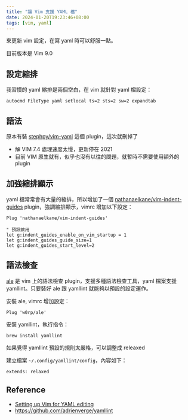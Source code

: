 ```yaml
---
title: "讓 Vim 支援 YAML 檔"
date: 2024-01-20T19:23:46+08:00
tags: [vim, yaml]
---
```


來更新 vim 設定，在寫 yaml 時可以舒服一點。

目前版本是 Vim 9.0

## 設定縮排

我習慣的 yaml 縮排是兩個空白，在 vim 就針對 yaml 檔設定：
```vim
autocmd FileType yaml setlocal ts=2 sts=2 sw=2 expandtab
```

## 語法

原本有裝 [stephpy/vim-yaml](https://github.com/stephpy/vim-yaml) 這個 plugin，這次就刪掉了

- 解 VIM 7.4 處理速度太慢，更新停在 2021
- 目前 VIM 原生就有，似乎也沒有以往的問題，就暫時不需要使用額外的 plugin



## 加強縮排顯示

yaml 檔常常會有大量的縮排，所以增加了一個 [nathanaelkane/vim-indent-guides](https://github.com/preservim/vim-indent-guides) plugin，強調縮排顯示，vimrc 增加以下設定：

```vim
Plug 'nathanaelkane/vim-indent-guides'

" 預設啟用
let g:indent_guides_enable_on_vim_startup = 1
let g:indent_guides_guide_size=1
let g:indent_guides_start_level=2
```

## 語法檢查

[ale](https://github.com/dense-analysis/ale) 是 vim 上的語法檢查 plugin，支援多種語法檢查工具，yaml 檔案支援 yamllint。只要裝好 ale 跟 yamllint 就能夠以預設的設定運作。

安裝 ale, vimrc 增加設定：
```vim
Plug 'w0rp/ale'
```


安裝 yamllint，執行指令：
```vim
brew install yamllint
```



如果覺得 yamllint 預設的規則太嚴格，可以調整成 releaxed

建立檔案 `~/.config/yamllint/config`，內容如下：
```vim
extends: relaxed
```



## Reference

- [Setting up Vim for YAML editing](https://www.arthurkoziel.com/setting-up-vim-for-yaml/)
- https://github.com/adrienverge/yamllint
